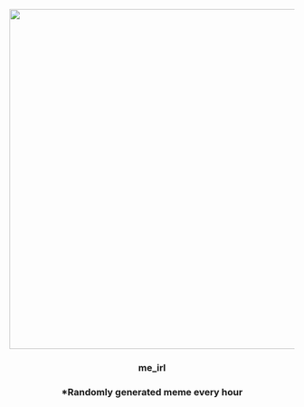 <p align="center">
        <img src="https://i.redd.it/l4p82z26pjm81.jpg" width="600" height="600">
        </p>
        <h3 align="center">me_irl</h3>
        <h3 align="center">*Randomly generated meme every hour</h3>
    